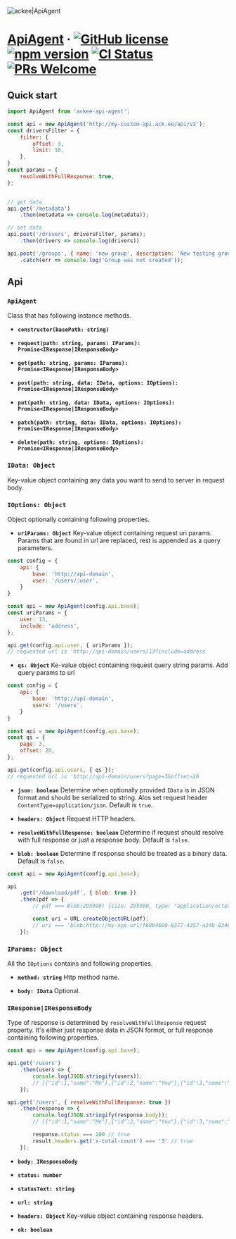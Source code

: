 ![ackee|ApiAgent](https://img.ack.ee/ackee/image/github/js)
# [ApiAgent](https://www.npmjs.com/package/ackee-api-agent) &middot; [![GitHub license](https://img.shields.io/badge/license-MIT-blue.svg)](https://github.com/AckeeCZ/api-agent/blob/master/LICENSE) [![npm version](https://img.shields.io/npm/v/ackee-api-agent.svg?style=flat)](https://www.npmjs.com/package/ackee-api-agent) [![CI Status](http://img.shields.io/travis/AckeeCZ/api-agent.svg?style=flat)](https://travis-ci.org/AckeeCZ/api-agent) [![PRs Welcome](https://img.shields.io/badge/PRs-welcome-brightgreen.svg)](https://reactjs.org/docs/how-to-contribute.html#your-first-pull-request)

## Quick start

```js
import ApiAgent from 'ackee-api-agent';

const api = new ApiAgent('http://my-custom-api.ack.ee/api/v2');
const driversFilter = {
    filter: {
        offset: 3,
        limit: 10,
    },
}
const params = {
    resolveWithFullResponse: true,
};


// get data
api.get('/metadata')
    .then(metadata => console.log(metadata));

// set data
api.post('/drivers', driversFilter, params);
    .then(drivers => console.log(drivers))

api.post('/groups', { name: 'new group', description: 'New testing group' })
    .catch(err => console.log('Group was not created'));
```

## Api

### `ApiAgent`

Class that has following instance methods.

* **`constructor(basePath: string)`**

* **`request(path: string, params: IParams): Promise<IResponse|IResponseBody>`**

* **`get(path: string, params: IParams): Promise<IResponse|IResponseBody>`**

* **`post(path: string, data: IData, options: IOptions): Promise<IResponse|IResponseBody>`**

* **`put(path: string, data: IData, options: IOptions): Promise<IResponse|IResponseBody>`**

* **`patch(path: string, data: IData, options: IOptions): Promise<IResponse|IResponseBody>`**

* **`delete(path: string, options: IOptions): Promise<IResponse|IResponseBody>`**

### `IData: Object`
Key-value object containing any data you want to send to server in request body.

### `IOptions: Object`

Object optionally containing following properties.

* **`uriParams: Object`**
Key-value object containing request uri params. Params that are found in url are replaced,
rest is appended as a query parameters.

```js
const config = {
    api: {
        base: 'http://api-domain',
        user: '/users/:user',
    }
}

const api = new ApiAgent(config.api.base);
const uriParams = {
    user: 13,
    include: 'address',
};

api.get(config.api.user, { uriParams });
// requested url is 'http://api-domain/users/13?include=address
```

* **`qs: Object`**
Ke-value object containing request query string params. Add query params to url

```js
const config = {
    api: {
        base: 'http://api-domain',
        users: '/users',
    }
}

const api = new ApiAgent(config.api.base);
const qs = {
    page: 3,
    offset: 20,
};

api.get(config.api.users, { qs });
// requested url is 'http://api-domain/users?page=3&offset=20
```

* **`json: boolean`**
Determine when optionally provided `IData` is in JSON format and should be serialized to string.
Alos set request header `ContentType=application/json`. Default is `true`.

* **`headers: Object`**
Request HTTP headers.

* **`resolveWithFullResponse: boolean`**
Determine if request should resolve with full response or just a response body. Default is `false`.

* **`blob: boolean`**
Determine if response should be treated as a binary data. Default is `false`.

```js
const api = new ApiAgent(config.api.base);

api
    .get('/download/pdf', { blob: true })
    .then(pdf => {
        // pdf === Blob(205990) {size: 205990, type: "application/octet-stream"}

        const uri = URL.createObjectURL(pdf);
        // uri === 'blob:http://my-app-url/fb0b4600-8377-4357-a240-8346e94a0384'
    });
```

### `IParams: Object`

All the `IOptions` contains and following properties.

* **`method: string`**
 Http method name.

* **`body: IData`**
Optional.

### `IResponse|IResponseBody`

Type of response is determined by `resolveWithFullResponse` request property. It's either
just response data in JSON format, or full response containing following properties.

```js
const api = new ApiAgent(config.api.base);

api.get('/users')
    .then(users => {
        console.log(JSON.stringify(users));
        // [{"id":1,"name":"Me"},{"id":2,"name":"You"},{"id":3,"name":"He"}]
    });

api.get('/users', { resolveWithFullResponse: true })
    .then(response => {
        console.log(JSON.stringify(response.body));
        // [{"id":1,"name":"Me"},{"id":2,"name":"You"},{"id":3,"name":"He"}]

        response.status === 200 // true
        result.headers.get('x-total-count') === '3' // true
    });
```

* **`body: IResponseBody`**

* **`status: number`**

* **`statusText: string`**

* **`url: string`**

* **`headers: Object`**
Key-value object containing response headers.

* **`ok: boolean`**
